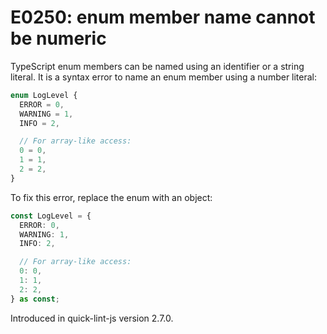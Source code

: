 # E0250: enum member name cannot be numeric

TypeScript enum members can be named using an identifier or a string literal.
It is a syntax error to name an enum member using a number literal:

```typescript
enum LogLevel {
  ERROR = 0,
  WARNING = 1,
  INFO = 2,

  // For array-like access:
  0 = 0,
  1 = 1,
  2 = 2,
}
```

To fix this error, replace the enum with an object:

```typescript
const LogLevel = {
  ERROR: 0,
  WARNING: 1,
  INFO: 2,

  // For array-like access:
  0: 0,
  1: 1,
  2: 2,
} as const;
```

Introduced in quick-lint-js version 2.7.0.
